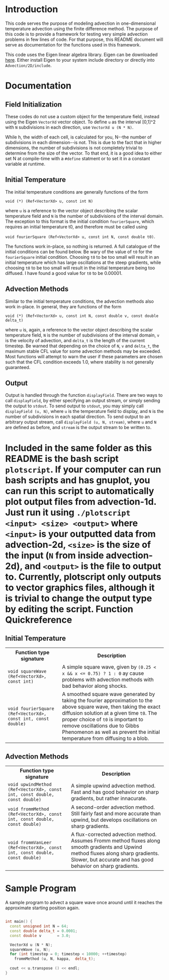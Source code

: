 Introduction
============

This code serves the purpose of modeling advection in one-dimensional temperature advection using the finite difference method. The purpose of this code is to provide a framework for testing very simple advection problems in few lines of code. For that purpose, this README document will serve as documentation for the functions used in this framework.

This code uses the Eigen linear algebra library. Eigen can be downloaded [here](http://www.eigen.tuxfamily.org). Either install Eigen to your system include directory or directly into `Advection/2D/include`.

Documentation
=============

Field Initialization
--------------------
These codes do not use a custom object for the temperature field, instead using the Eigen `VectorXd` vector object. To define `u` as the interval [0,1]^2 with `N` subdivisions in each direction, use `VectorXd u (N * N)`. 

While h, the width of each cell, is calculated for you, N--the number of subdivisions in each dimension--is not. This is due to the fact that in higher dimensions, the number of subdivisions is not completely trivial to determine from the size of the vector. To that end, it is a good idea to either set N at compile-time with a `#define` statment or to set it in a constant variable at runtime.

Initial Temperature
-------------------
The initial temperature conditions are generally functions of the form

`void (*) (Ref<VectorXd> u, const int N)`

where `u` is a reference to the vector object describing the scalar temperature field and `N` is the number of subdivisions of the interval domain. The exception  to this format is the initial condition `fourierSquare`, which requires an initial temperature t0, and therefore must be called using

`void fourierSquare (Ref<VectorXd> u, const int N, const double t0)`.

The functions work in-place, so nothing is returned. A full catalogue of the initial conditions can be found below. Be wary of the value of `t0` for the `fourierSquare` initial condition. Choosing `t0` to be too small will result in an initial temperature which has large oscillations at the steep gradients, while choosing `t0` to be too small will result in the initial temperature being too diffused. I have found a good value for `t0` to be 0.00001.

Advection Methods
-----------------
Similar to the initial temperature conditions, the advection methods also work in-place. In general, they are functions of the form

`void (*) (Ref<VectorXd> u, const int N, const double v, const double delta_t)`

where `u` is, again, a reference to the vector object describing the scalar temperature field, `N` is the number of subdivisions of the interval domain, `v` is the velocity of advection, and `delta_t` is the length of the current timestep. Be warned that depending on the choice of `N`, `v` and `delta_t`, the maximum stable CFL value for some advection methods may be exceeded. Most functions will attempt to warn the user if these parameters are chosen such that the CFL condition exceeds 1.0, where stability is not generally guaranteed.

Output
------
Output is handled through the function `displayField`. There are two ways to call `displayField`, by either specifying an output stream, or simply sending the output to `stdout`. To send output to `stdout`, you may simply call `displayField (u, N)`, where `u` is the temperature field to display, and `N` is the number of subdivisions in each spatial direction. To send output to an arbitrary output stream, call `displayField (u, N, stream)`, where `u` and `N` are defined as before, and `stream` is the output stream to be written to.

Included in the same folder as this README is the bash script `plotscript`. If your computer can run bash scripts and has gnuplot, you can run this script to automatically plot output files from advection-1d. Just run it using `./plotscript <input> <size> <output>` where `<input>` is your outputted data from advection-2d, `<size>` is the size of the input (`N` from inside advection-2d), and `<output>` is the file to output to. Currently, plotscript only outputs to vector graphics files, although it is trivial to change the output type by editing the script.
Function Quickreference
=======================

Initial Temperature
-------------------

<table>
  <tr>
    <th>Function type signature</th>
    <th>Description</th>
  </tr>
  <tr>
    <td><code>void squareWave (Ref&lt;VectorXd&gt;, const int)</code></td>
    <td>A simple square wave, given by <code>(0.25 &lt; x && x &lt;= 0.75) ? 1 : 0</code> ay cause problems with advection methods with bad behavior along shocks.</td>
  </tr>
  <tr>
    <td><code>void fourierSquare (Ref&lt;VectorXd&gt;, const int, const double)</code></td>
    <td>A smoothed square wave generated by taking the fourier approximation to the above square wave, then taking the exact diffusion solution at a given time <code>t0</code>. The proper choice of <code>t0</code> is important to remove oscillations due to Gibbs Phenomenon as well as prevent the initial temperature from diffusing to a blob.</td>
  </tr>
</table>


Advection Methods
-----------------

<table>
  <tr>
    <th>Function type signature</th>
    <th>Description</th>
  </tr>
  <tr>
    <td><code>void upwindMethod (Ref&lt;VectorXd&gt;, const int, const double, const double)</code></td>
    <td>A simple upwind advection method. Fast and has good behavior on sharp gradients, but rather innacurate.</td>
  </tr>
  <tr>
    <td><code>void frommMethod (Ref&lt;VectorXd&gt;, const int, const double, const double)</code></td>
    <td>A second-order advection method. Still fairly fast and more accurate than upwind, but develops oscillations on sharp gradients.</td>
  </tr>
  <tr>
    <td><code>void frommVanLeer (Ref&lt;VectorXd&gt;, const int, const double, const double)</code></td>
    <td>A flux-corrected advection method. Assumes Fromm method fluxes along smooth gradients and Upwind method fluxes along sharp gradients. Slower, but accurate and has good behavior on sharp gradients.</td>
  </tr>
</table>

Sample Program
==============
A sample program to advect a square wave once around until it reaches the approximate starting position again.
```C++

int main() {
  const unsigned int N = 64;
  const double delta_t = 0.0001;
  const double v       = 3.0;

  VectorXd u (N * N);
  squareWave (u, N);
  for (int timestep = 0; timestep < 10000; ++timestep)
    frommMethod (u, N, kappa,  delta_t);
 
  cout << u.transpose () << endl;
}
```
